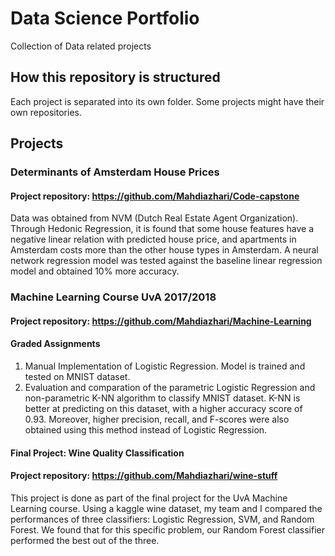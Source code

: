 # Data Science Portfolio
Collection of Data related projects

## How this repository is structured
Each project is separated into its own folder. Some projects might have their own repositories. 

## Projects

### Determinants of Amsterdam House Prices
#### Project repository: https://github.com/Mahdiazhari/Code-capstone 
Data was obtained from NVM (Dutch Real Estate Agent Organization). Through Hedonic Regression, it is found that some house features have a negative linear relation with predicted house price, and apartments in Amsterdam costs more than the other house types in Amsterdam. A neural network regression model was tested against the baseline linear regression model and obtained 10% more accuracy.

### Machine Learning Course UvA 2017/2018
#### Project repository: https://github.com/Mahdiazhari/Machine-Learning
#### Graded Assignments
  1. Manual Implementation of Logistic Regression. Model is trained and tested on MNIST dataset.
  2. Evaluation and comparation of the parametric Logistic Regression and non-parametric K-NN algorithm to classify MNIST dataset. K-NN is better at predicting on this dataset, with a higher accuracy score of 0.93. Moreover, higher precision, recall, and F-scores were also obtained using this method instead of Logistic Regression. 
  
#### Final Project: Wine Quality Classification 
#### Project repository: https://github.com/Mahdiazhari/wine-stuff
This project is done as part of the final project for the UvA Machine Learning course. Using a kaggle wine dataset, my team and I compared the performances of three classifiers: Logistic Regression, SVM, and Random Forest. We found that for this specific problem, our Random Forest classifier performed the best out of the three.
